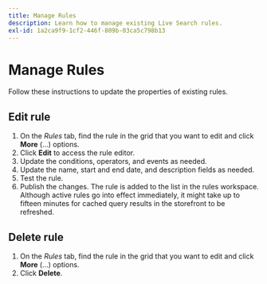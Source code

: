 ```yaml
---
title: Manage Rules
description: Learn how to manage existing Live Search rules.
exl-id: 1a2ca9f9-1cf2-446f-809b-03ca5c798b13
---
```

# Manage Rules

Follow these instructions to update the properties of existing rules.

## Edit rule

1. On the *Rules* tab, find the rule in the grid that you want to edit and click **More** (...) options.
1. Click **Edit** to access the rule editor.
1. Update the conditions, operators, and events as needed.
1. Update the name, start and end date, and description fields as needed.
1. Test the rule.
1. Publish the changes.
   The rule is added to the list in the rules workspace. Although active rules go into effect immediately, it might take up to fifteen minutes for cached query results in the storefront to be refreshed.

## Delete rule

1. On the *Rules* tab, find the rule in the grid that you want to edit and click **More** (...) options.
1. Click **Delete**.
